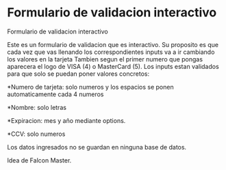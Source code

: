# Formulario de validacion interactivo
Formulario de validacion interactivo

Este es un formulario de validacion que es interactivo. 
Su proposito es que cada vez que vas llenando los correspondientes inputs va a ir cambiando los valores en la tarjeta
Tambien segun el primer numero que pongas aparecera el logo de VISA (4) o MasterCard (5). 
Los inputs estan validados para que solo se puedan poner valores concretos: 

*Numero de tarjeta: solo numeros y los espacios se ponen automaticamente cada 4 numeros


*Nombre: solo letras


*Expiracion: mes y año mediante options. 


*CCV: solo numeros 

Los datos ingresados no se guardan en ninguna base de datos. 

Idea de Falcon Master.
